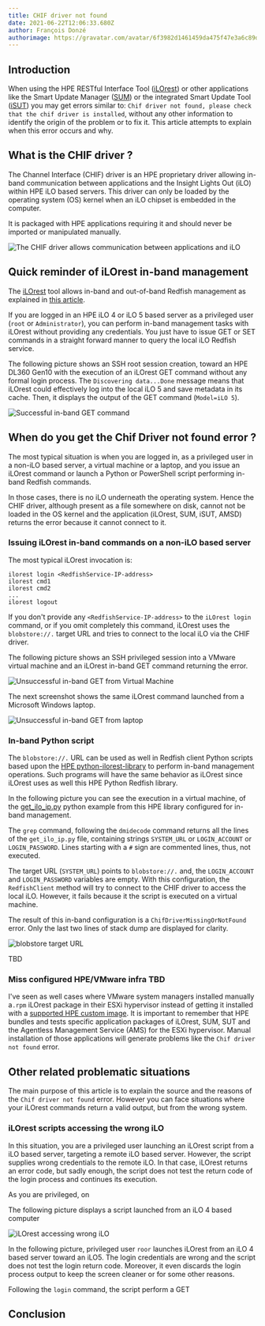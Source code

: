 ```yaml
---
title: CHIF driver not found
date: 2021-06-22T12:06:33.680Z
author: François Donzé
authorimage: https://gravatar.com/avatar/6f3982d1461459da475f47e3a6c89d1d?s=192
---
```

## Introduction

When using the HPE RESTful Interface Tool ([iLOrest](http://hpe.com/info/resttool)) or other applications like the Smart Update Manager ([SUM](https://www.hpe.com/us/en/servers/smart-update.html)) or the integrated Smart Update Tool ([iSUT](https://support.hpe.com/hpesc/public/docDisplay?docLocale=en_US&docId=emr_na-a00068223en_us)) you may get errors similar to: `Chif driver not found, please check that the chif driver is installed`, without any other information to identify the origin of the problem or to fix it. This article attempts to explain when this error occurs and why.

## What is the CHIF driver ?

The Channel Interface (CHIF) driver is an HPE proprietary driver allowing  in-band communication between applications and the Insight Lights Out (iLO) within HPE iLO based servers. This driver can only be loaded by the operating system (OS) kernel when an iLO chipset is embedded in the computer.

It is packaged with HPE applications requiring it and should never be imported or manipulated manually.

![The CHIF driver allows communication between applications and iLO](/img/chifdriver.png "The CHIF driver allows communication between applications and iLO")

## Quick reminder of iLOrest in-band management

The [iLOrest](http://hpe.com/info/resttool) tool allows in-band and out-of-band Redfish management as explained in [this article](https://developer.hpe.com/blog/managing-ilo-sessions-with-redfish/).

If you are logged in an HPE iLO 4 or iLO 5 based server as a privileged user (`root` or `Administrator`), you can perform in-band management tasks with iLOrest without providing any credentials. You just have to issue GET or SET commands in a straight forward manner to query the local iLO Redfish service.

The following picture shows an SSH root session creation, toward an HPE DL360 Gen10 with the execution of an iLOrest GET command without any formal login process. The `Discovering data...Done` message means that iLOrest could effectively log into the local iLO 5 and save metadata in its cache. Then, it displays the output of the GET command (`Model=iLO 5`).

![Successful in-band GET command](/img/successfulinbandget.png "Successful in-band GET command")

## When do you get the Chif Driver not found error ?

The most typical situation is when you are logged in, as a privileged user in a non-iLO based server, a virtual machine or a laptop, and you issue an iLOrest command or launch a Python or PowerShell script performing in-band Redfish commands.

In those cases, there is no iLO underneath the operating system. Hence the CHIF driver, although present as a file somewhere on disk, cannot not be loaded in the OS kernel and the application (iLOrest, SUM, iSUT, AMSD) returns the error because it cannot connect to it.

### Issuing iLOrest in-band commands on a non-iLO based server

The most typical iLOrest invocation is:

```shell
ilorest login <RedfishService-IP-address>
ilorest cmd1
ilorest cmd2
...
ilorest logout
```

If you don't provide any `<RedfishService-IP-address>` to the `iLOrest login` command, or if you omit completely this command, iLOrest uses the `blobstore://.` target URL and tries to connect to the local iLO via the CHIF driver.

The following picture shows an SSH privileged session into a VMware virtual machine and an iLOrest in-band GET command returning the error. 

![Unsuccessful in-band GET from Virtual Machine](/img/unsuccessfulinbandgetinvm.png "Unsuccessful in-band GET from Virtual Machine")

The next screenshot shows the same iLOrest command launched from a Microsoft Windows laptop.

![Unsuccessful in-band GET from laptop](/img/unsuccessfulinbandgetinwinlaptop.png "Unsuccessful in-band GET from laptop")

### In-band Python script

The `blobstore://.` URL can be used as well in Redfish client Python scripts based upon the [HPE python-ilorest-library](https://github.com/HewlettPackard/python-ilorest-library) to perform in-band management operations. Such programs will have the same behavior as iLOrest since iLOrest uses as well this HPE Python Redfish library. 

In the following picture you can see the execution in a virtual machine, of the [get_ilo_ip.py](https://github.com/HewlettPackard/python-ilorest-library/blob/master/examples/Redfish/get_ilo_ip.py) python example from this HPE library configured for in-band management.

The `grep` command, following the `dmidecode` command returns all the lines of the `get_ilo_ip.py` file, containing strings `SYSTEM_URL` or `LOGIN_ACCOUNT` or `LOGIN_PASSWORD`. Lines starting with a `#` sign are commented lines, thus, not executed.

The target URL (`SYSTEM_URL`) points to `blobstore://.` and, the `LOGIN_ACCOUNT` and `LOGIN_PASSWORD` variables are empty. With this configuration, the `RedfishClient` method will try to connect to the CHIF driver to access the local iLO. However, it fails because it the script is executed on a virtual machine.

The result of this in-band configuration is a `ChifDriverMissingOrNotFound` error. Only the last two lines of stack dump are displayed for clarity.

![blobstore target URL](/img/blobstoretarget.png "blobstore target URL")

TBD

### Miss configured HPE/VMware infra TBD

I've seen as well cases where VMware system managers installed manually a`.rpm` iLOrest package in their ESXi hypervisor instead of getting it installed with a [supported HPE custom image](https://vibsdepot.hpe.com/). It is important to remember that HPE bundles and tests specific application packages of iLOrest, SUM, SUT and the Agentless Management Service (AMS) for the ESXi hypervisor. Manual installation of those applications will generate problems like the `Chif driver not found` error.

## Other related problematic situations

The main purpose of this article is to explain the source and the reasons of the `Chif driver not found` error. However you can face situations where your iLOrest commands return a valid output, but from the wrong system. 

### iLOrest scripts accessing the wrong iLO

In this situation, you are a privileged user launching an iLOrest script from a iLO based server, targeting a remote iLO based server. However, the script supplies wrong credentials to the remote iLO. In that case, iLOrest returns an error code, but sadly enough, the script does not test the return code of the login process and continues its execution. 

As you are privileged, on 

The following picture displays a script launched from an iLO 4 based computer 

![iLOrest accessing wrong iLO](/img/wrongchif.png "iLOrest accessing wrong iLO")

In the following picture, privileged user `roor` launches iLOrest from an iLO 4 based server toward an iLO5. The login credentials are wrong and the script does not test the login return code. Moreover, it even discards the login process output to keep the screen cleaner or for some other reasons.

Following the `login` command, the script perform a GET 

## Conclusion